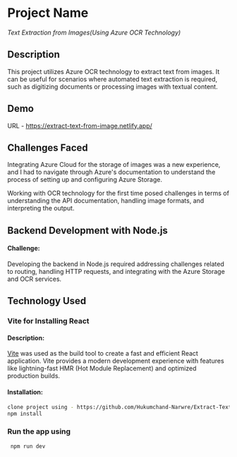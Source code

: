 # Project Name

*Text Extraction from Images(Using Azure OCR Technology)*

## Description

This project utilizes Azure OCR technology to extract text from images. It can be useful for scenarios where automated text extraction is required, such as digitizing documents or processing images with textual content.

## Demo

URL - https://extract-text-from-image.netlify.app/

## Challenges Faced

Integrating Azure Cloud for the storage of images was a new experience, and I had to navigate through Azure's documentation to understand the process of setting up and configuring Azure Storage.

Working with OCR technology for the first time posed challenges in terms of understanding the API documentation, handling image formats, and interpreting the output.

## Backend Development with Node.js
#### Challenge:
Developing the backend in Node.js required addressing challenges related to routing, handling HTTP requests, and integrating with the Azure Storage and OCR services.
## Technology Used

### Vite for Installing React

#### Description:
[Vite](https://vitejs.dev/) was used as the build tool to create a fast and efficient React application. Vite provides a modern development experience with features like lightning-fast HMR (Hot Module Replacement) and optimized production builds.

#### Installation:
```bash
clone project using - https://github.com/Hukumchand-Narwre/Extract-Text-FromI-mage-frontend.git
npm install


```
### Run the app using
```bash
 npm run dev
```
